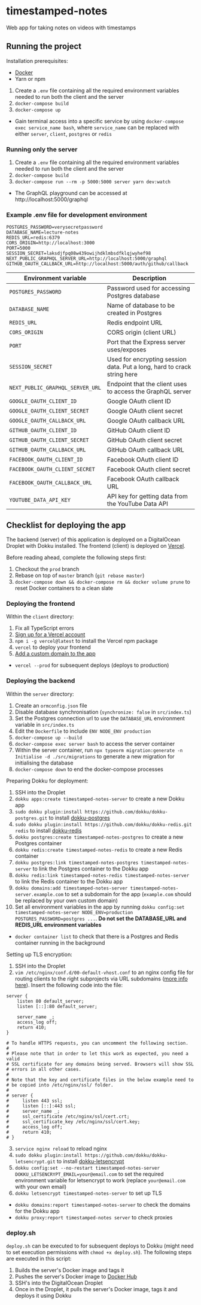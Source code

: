 # timestamped-notes
Web app for taking notes on videos with timestamps 

## Running the project
Installation prerequisites:
- [Docker](https://hub.docker.com/)
- Yarn or npm

1. Create a `.env` file containing all the required environment variables needed to run both the client and the server
2. `docker-compose build`
3. `docker-compose up`
- Gain terminal access into a specific service by using `docker-compose exec service_name bash`, where `service_name` can be replaced with either `server`, `client`, `postgres` or `redis`

### Running only the server
1. Create a `.env` file containing all the required environment variables needed to run both the client and the server
2. `docker-compose build`
3. `docker-compose run --rm -p 5000:5000 server yarn dev:watch`
- The GraphQL playground can be accessed at http://localhost:5000/graphql

### Example .env file for development environment
```env
POSTGRES_PASSWORD=verysecretpassword
DATABASE_NAME=lecture-notes
REDIS_URL=redis:6379
CORS_ORIGIN=http://localhost:3000
PORT=5000
SESSION_SECRET=laksdjfpq08w439owijhdklmbsdfklqjwyhef98
NEXT_PUBLIC_GRAPHQL_SERVER_URL=http://localhost:5000/graphql
GITHUB_OAUTH_CALLBACK_URL=http://localhost:5000/auth/github/callback
```
|Environment variable|Description|
|-|-|
|`POSTGRES_PASSWORD`|Password used for accessing Postgres database|
|`DATABASE_NAME`|Name of database to be created in Postgres|
|`REDIS_URL`|Redis endpoint URL|
|`CORS_ORIGIN`|CORS origin (client URL)|
|`PORT`|Port that the Express server uses/exposes|
|`SESSION_SECRET`|Used for encrypting session data. Put a long, hard to crack string here|
|`NEXT_PUBLIC_GRAPHQL_SERVER_URL`|Endpoint that the client uses to access the GraphQL server|
|`GOOGLE_OAUTH_CLIENT_ID`|Google OAuth client ID|
|`GOOGLE_OAUTH_CLIENT_SECRET`|Google OAuth client secret|
|`GOOGLE_OAUTH_CALLBACK_URL`|Google OAuth callback URL|
|`GITHUB_OAUTH_CLIENT_ID`|GitHub OAuth client ID|
|`GITHUB_OAUTH_CLIENT_SECRET`|GitHub OAuth client secret|
|`GITHUB_OAUTH_CALLBACK_URL`|GitHub OAuth callback URL|
|`FACEBOOK_OAUTH_CLIENT_ID`|Facebook OAuth client ID|
|`FACEBOOK_OAUTH_CLIENT_SECRET`|Facebook OAuth client secret|
|`FACEBOOK_OAUTH_CALLBACK_URL`|Facebook OAuth callback URL|
|`YOUTUBE_DATA_API_KEY`|API key for getting data from the YouTube Data API|

## Checklist for deploying the app
The backend (server) of this application is deployed on a DigitalOcean Droplet with Dokku installed. The frontend (client) is deployed on [Vercel](https://vercel.com/).

Before reading ahead, complete the following steps first:
1. Checkout the `prod` branch
2. Rebase on top of `master` branch (`git rebase master`)
3. `docker-compose down && docker-compose rm && docker volume prune` to reset Docker containers to a clean slate

### Deploying the frontend
Within the `client` directory:
1. Fix all TypeScript errors
2. [Sign up for a Vercel account](https://vercel.com/signup)
3. `npm i -g vercel@latest` to install the Vercel npm package
4. `vercel` to deploy your frontend
5. [Add a custom domain to the app](https://vercel.com/docs/custom-domains)
- `vercel --prod` for subsequent deploys (deploys to production)

### Deploying the backend
Within the `server` directory:
1. Create an `ormconfig.json` file
2. Disable database synchronisation (`synchronize: false` in `src/index.ts`)
3. Set the Postgres connection url to use the `DATABASE_URL` environment variable in `src/index.ts`
3. Edit the `Dockerfile` to include `ENV NODE_ENV production`
4. `docker-compose up --build`
5. `docker-compose exec server bash` to access the server container
6. Within the server container, run `npx typeorm migration:generate -n Initialise -d ./src/migrations` to generate a new migration for initialising the database
7. `docker-compose down` to end the docker-compose processes

Preparing Dokku for deployment:
1. SSH into the Droplet
2. `dokku apps:create timestamped-notes-server` to create a new Dokku app
3. `sudo dokku plugin:install https://github.com/dokku/dokku-postgres.git` to install [dokku-postgres](https://github.com/dokku/dokku-postgres)
4. `sudo dokku plugin:install https://github.com/dokku/dokku-redis.git redis` to install [dokku-redis](https://github.com/dokku/dokku-redis)
5. `dokku postgres:create timestamped-notes-postgres` to create a new Postgres container
6. `dokku redis:create timestamped-notes-redis` to create a new Redis container
7. `dokku postgres:link timestamped-notes-postgres timestamped-notes-server` to link the Postgres container to the Dokku app
8. `dokku redis:link timestamped-notes-redis timestamped-notes-server` to link the Redis container to the Dokku app
9. `dokku domains:add timestamped-notes-server timestamped-notes-server.example.com` to set a subdomain for the app (`example.com` should be replaced by your own custom domain)
10. Set all environment variables in the app by running `dokku config:set timestamped-notes-server NODE_ENV=production POSTGRES_PASSWORD=postgres ...`. **Do not set the DATABASE_URL and REDIS_URL environment variables**
- `docker container list` to check that there is a Postgres and Redis container running in the background

Setting up TLS encryption:
1. SSH into the Droplet
2. `vim /etc/nginx/conf.d/00-default-vhost.conf` to an nginx config file for routing clients to the right subprojects via URL subdomains ([more info here](http://dokku.viewdocs.io/dokku/configuration/nginx/#default-site)). Insert the following code into the file:
```nginx
server {
    listen 80 default_server;
    listen [::]:80 default_server;

    server_name _;
    access_log off;
    return 410;
}

# To handle HTTPS requests, you can uncomment the following section.
#
# Please note that in order to let this work as expected, you need a valid
# SSL certificate for any domains being served. Browsers will show SSL
# errors in all other cases.
#
# Note that the key and certificate files in the below example need to
# be copied into /etc/nginx/ssl/ folder.
#
# server {
#     listen 443 ssl;
#     listen [::]:443 ssl;
#     server_name _;
#     ssl_certificate /etc/nginx/ssl/cert.crt;
#     ssl_certificate_key /etc/nginx/ssl/cert.key;
#     access_log off;
#     return 410;
# }
```
3. `service nginx reload` to reload nginx
4. `sudo dokku plugin:install https://github.com/dokku/dokku-letsencrypt.git` to install [dokku-letsencrypt](https://github.com/dokku/dokku-letsencrypt)
5. `dokku config:set --no-restart timestamped-notes-server DOKKU_LETSENCRYPT_EMAIL=your@email.com` to set the required environment variable for letsencrypt to work (replace `your@email.com` with your own email)
6. `dokku letsencrypt timestamped-notes-server` to set up TLS
- `dokku domains:report timestamped-notes-server` to check the domains for the Dokku app
- `dokku proxy:report timestamped-notes server` to check proxies

### deploy.sh
`deploy.sh` can be executed to for subsequent deploys to Dokku (might need to set execution permissions with `chmod +x deploy.sh`). The following steps are executed in this script:
1. Builds the server's Docker image and tags it
2. Pushes the server's Docker image to [Docker Hub](https://hub.docker.com/)
3. SSH's into the DigitalOcean Droplet
4. Once in the Droplet, it pulls the server's Docker image, tags it and deploys it using Dokku
